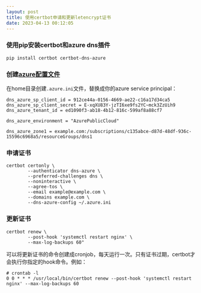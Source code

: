```yaml
---
layout: post
title: 使用certbot申请和更新letencrypt证书
date: 2023-04-13 00:12:05
---
```


### 使用pip安装certbot和azure dns插件

```
pip install certbot certbot-dns-azure
```


### 创建[azure配置文件](https://docs.certbot-dns-azure.co.uk/en/latest/#configuration)

在home目录创建`.azure.ini`文件，替换成你的azure service principal：

```
dns_azure_sp_client_id = 912ce44a-0156-4669-ae22-c16a17d34ca5
dns_azure_sp_client_secret = E-xqXU83Y-jzTI6xe9fs2YC~mck3ZzUih9
dns_azure_tenant_id = ed1090f3-ab18-4b12-816c-599af8a88cf7

dns_azure_environment = "AzurePublicCloud"

dns_azure_zone1 = example.com:/subscriptions/c135abce-d87d-48df-936c-15596c6968a5/resourceGroups/dns1
```

### 申请证书


```
certbot certonly \
        --authenticator dns-azure \
        --preferred-challenges dns \
        --noninteractive \
        --agree-tos \
        --email example@example.com \
        --domains example.com \
        --dns-azure-config ~/.azure.ini
```

### 更新证书

```
certbot renew \
        --post-hook 'systemctl restart nginx' \
        --max-log-backups 60"
```

可以将更新证书的命令创建成cronjob，每天运行一次。只有证书过期，certbot才会执行你指定的hook命令。例如：

```
# crontab -l
0 0 * * * /usr/local/bin/certbot renew --post-hook 'systemctl restart nginx' --max-log-backups 60
```
